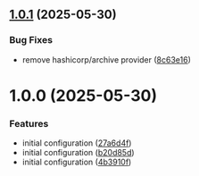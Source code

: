 ## [1.0.1](https://github.com/GrabAByte/terraform-module-aws-s3/compare/v1.0.0...v1.0.1) (2025-05-30)


### Bug Fixes

* remove hashicorp/archive provider ([8c63e16](https://github.com/GrabAByte/terraform-module-aws-s3/commit/8c63e1692b1bc2b8c57cc33b6346d2af8c4820b2))

# 1.0.0 (2025-05-30)


### Features

* initial configuration ([27a6d4f](https://github.com/GrabAByte/terraform-module-aws-s3/commit/27a6d4f0e97508ba77a1ca703e6419c1318d6508))
* initial configuration ([b20d85d](https://github.com/GrabAByte/terraform-module-aws-s3/commit/b20d85d27e6e62510e51656cbe35d1b15001cb61))
* initial configuration ([4b3910f](https://github.com/GrabAByte/terraform-module-aws-s3/commit/4b3910fb7949b99f27124882484b7eb49d14c660))
